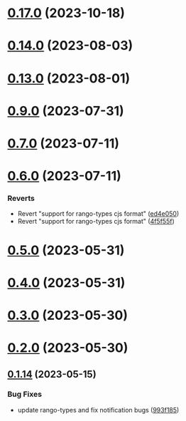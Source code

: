 # [0.17.0](https://github.com/rango-exchange/rango-client/compare/provider-metamask@0.16.0...provider-metamask@0.17.0) (2023-10-18)



# [0.14.0](https://github.com/rango-exchange/rango-client/compare/provider-metamask@0.13.0...provider-metamask@0.14.0) (2023-08-03)



# [0.13.0](https://github.com/rango-exchange/rango-client/compare/provider-metamask@0.12.0...provider-metamask@0.13.0) (2023-08-01)



# [0.9.0](https://github.com/rango-exchange/rango-client/compare/provider-metamask@0.8.0...provider-metamask@0.9.0) (2023-07-31)



# [0.7.0](https://github.com/rango-exchange/rango-client/compare/provider-metamask@0.6.0...provider-metamask@0.7.0) (2023-07-11)



# [0.6.0](https://github.com/rango-exchange/rango-client/compare/provider-metamask@0.5.0...provider-metamask@0.6.0) (2023-07-11)


### Reverts

* Revert "support for rango-types cjs format" ([ed4e050](https://github.com/rango-exchange/rango-client/commit/ed4e050bfc0dcde7aeffa6b0d73b02080a5721eb))
* Revert "support for rango-types cjs format" ([4f5f55f](https://github.com/rango-exchange/rango-client/commit/4f5f55f96e8daa329588b932b19c291c30f339c4))



# [0.5.0](https://github.com/rango-exchange/rango-client/compare/provider-metamask@0.4.0...provider-metamask@0.5.0) (2023-05-31)



# [0.4.0](https://github.com/rango-exchange/rango-client/compare/provider-metamask@0.3.0...provider-metamask@0.4.0) (2023-05-31)



# [0.3.0](https://github.com/rango-exchange/rango-client/compare/provider-metamask@0.2.0...provider-metamask@0.3.0) (2023-05-30)



# [0.2.0](https://github.com/rango-exchange/rango-client/compare/provider-metamask@0.1.15...provider-metamask@0.2.0) (2023-05-30)



## [0.1.14](https://github.com/rango-exchange/rango-client/compare/provider-metamask@0.1.13...provider-metamask@0.1.14) (2023-05-15)


### Bug Fixes

* update rango-types and fix notification bugs ([993f185](https://github.com/rango-exchange/rango-client/commit/993f185e0b8c5e5e15a2c65ba2d85d1f9c8daa90))



